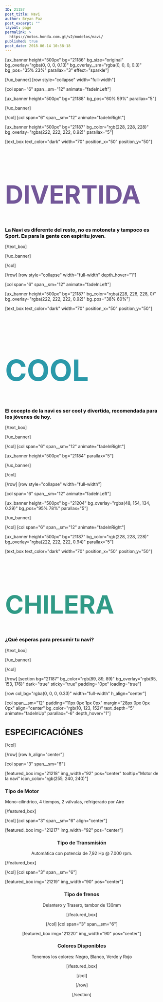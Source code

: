 ```yaml
---
ID: 21157
post_title: Navi
author: Bryan Paz
post_excerpt: ""
layout: page
permalink: >
  https://motos.honda.com.gt/v2/modelos/navi/
published: true
post_date: 2018-06-14 10:38:18
---
```

[ux_banner height="500px" bg="21186" bg_size="original" bg_overlay="rgba(0, 0, 0, 0.13)" bg_overlay__sm="rgba(0, 0, 0, 0.3)" bg_pos="35% 23%" parallax="3" effect="sparkle"]


[/ux_banner]
[row style="collapse" width="full-width"]

[col span="6" span__sm="12" animate="fadeInLeft"]

[ux_banner height="500px" bg="21188" bg_pos="60% 59%" parallax="5"]


[/ux_banner]

[/col]
[col span="6" span__sm="12" animate="fadeInRight"]

[ux_banner height="500px" bg="21187" bg_color="rgb(228, 228, 228)" bg_overlay="rgba(222, 222, 222, 0.92)" parallax="5"]

[text_box text_color="dark" width="70" position_x="50" position_y="50"]

<h1 style="color:#735799; font-size:590%;">DIVERTIDA</h1>
<h3 style="color:black;">La Navi es diferente del resto, no es motoneta y tampoco es Sport. Es para la gente con espíritu joven. </h3>

[/text_box]

[/ux_banner]

[/col]

[/row]
[row style="collapse" width="full-width" depth_hover="1"]

[col span="6" span__sm="12" animate="fadeInLeft"]

[ux_banner height="500px" bg="21187" bg_color="rgba(228, 228, 228, 0)" bg_overlay="rgba(222, 222, 222, 0.92)" bg_pos="38% 60%"]

[text_box text_color="dark" width="70" position_x="50" position_y="50"]

<h1 style="color:#2A99A9; font-size:690%;">COOL</h1>
<h3 style="color:black;">El cocepto de la navi es ser cool y divertida, recomendada para los jóvenes de hoy. </h3>

[/text_box]

[/ux_banner]

[/col]
[col span="6" span__sm="12" animate="fadeInRight"]

[ux_banner height="500px" bg="21184" parallax="5"]


[/ux_banner]

[/col]

[/row]
[row style="collapse" width="full-width"]

[col span="6" span__sm="12" animate="fadeInLeft"]

[ux_banner height="500px" bg="21204" bg_overlay="rgba(48, 154, 134, 0.29)" bg_pos="95% 78%" parallax="5"]


[/ux_banner]

[/col]
[col span="6" span__sm="12" animate="fadeInRight"]

[ux_banner height="500px" bg="21187" bg_color="rgb(228, 228, 228)" bg_overlay="rgba(222, 222, 222, 0.94)" parallax="5"]

[text_box text_color="dark" width="70" position_x="50" position_y="50"]

<h1 style="color:#309A86; font-size:590%;">CHILERA</h1>
<h3 style="color:black;">¿Qué esperas para presumir tu navi? </h3>

[/text_box]

[/ux_banner]

[/col]

[/row]
[section bg="21187" bg_color="rgb(89, 89, 89)" bg_overlay="rgb(65, 153, 176)" dark="true" sticky="true" padding="0px" loading="true"]

[row col_bg="rgba(0, 0, 0, 0.33)" width="full-width" h_align="center"]

[col span__sm="12" padding="11px 0px 1px 0px" margin="28px 0px 0px 0px" align="center" bg_color="rgb(10, 123, 152)" text_depth="5" animate="fadeInUp" parallax="-6" depth_hover="1"]

<h1 style="font-size:190%;">ESPECIFICACIÓNES</h1>

[/col]

[/row]
[row h_align="center"]

[col span="3" span__sm="6"]

[featured_box img="21218" img_width="92" pos="center" tooltip="Motor de la navi" icon_color="rgb(255, 240, 240)"]

<h3>Tipo de Motor</h3>
<p>Mono-cilíndrico, 4 tiempos, 2 válvulas, refrigerado por Aire
</p>

[/featured_box]

[/col]
[col span="3" span__sm="6" align="center"]

[featured_box img="21217" img_width="92" pos="center"]

<center><h3>Tipo de Transmisión</h3>
<p>Automática con potencia de 7,92 Hp @ 7.000 rpm.</p>
</center>

[/featured_box]

[/col]
[col span="3" span__sm="6"]

[featured_box img="21219" img_width="90" pos="center"]

<center><h3>Tipo de frenos</h3>
<p>Delantero y Trasero, tambor de 130mm</p>

[/featured_box]

[/col]
[col span="3" span__sm="6"]

[featured_box img="21220" img_width="90" pos="center"]

<center><h3>Colores Disponibles</h3>
<p>Tenemos los colores: Negro, Blanco, Verde y Rojo</p>
<center>

[/featured_box]

[/col]

[/row]

[/section]